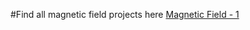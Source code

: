 #Find all magnetic field projects here
[Magnetic Field - 1](https://kushalpathak.com.np/Magnetic-Fields/Work-1/index.html)
